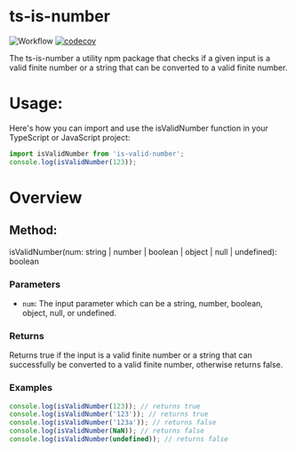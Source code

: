 # ts-is-number

![Workflow](https://github.com/paxa1887/typescript-npm-package-boilerplate/actions/workflows/main.yml/badge.svg)
[![codecov](https://codecov.io/gh/paxa1887/typescript-npm-package-boilerplate/graph/badge.svg?token=5GMOQM4EZP)](https://codecov.io/gh/paxa1887/typescript-npm-package-boilerplate)

The ts-is-number a utility npm package that checks if a given input is a valid finite number or a string that can be converted to a valid finite number.

# Usage:

Here's how you can import and use the isValidNumber function in your TypeScript or JavaScript project:

```JavaScript
import isValidNumber from 'is-valid-number';
console.log(isValidNumber(123));
```

# Overview

## Method:

isValidNumber(num: string | number | boolean | object | null | undefined): boolean

### Parameters

- `num`: The input parameter which can be a string, number, boolean, object, null, or undefined.

### Returns

Returns true if the input is a valid finite number or a string that can successfully be converted to a valid finite number, otherwise returns false.

### Examples

```JavaScript
console.log(isValidNumber(123)); // returns true
console.log(isValidNumber('123')); // returns true
console.log(isValidNumber('123a')); // returns false
console.log(isValidNumber(NaN)); // returns false
console.log(isValidNumber(undefined)); // returns false
```